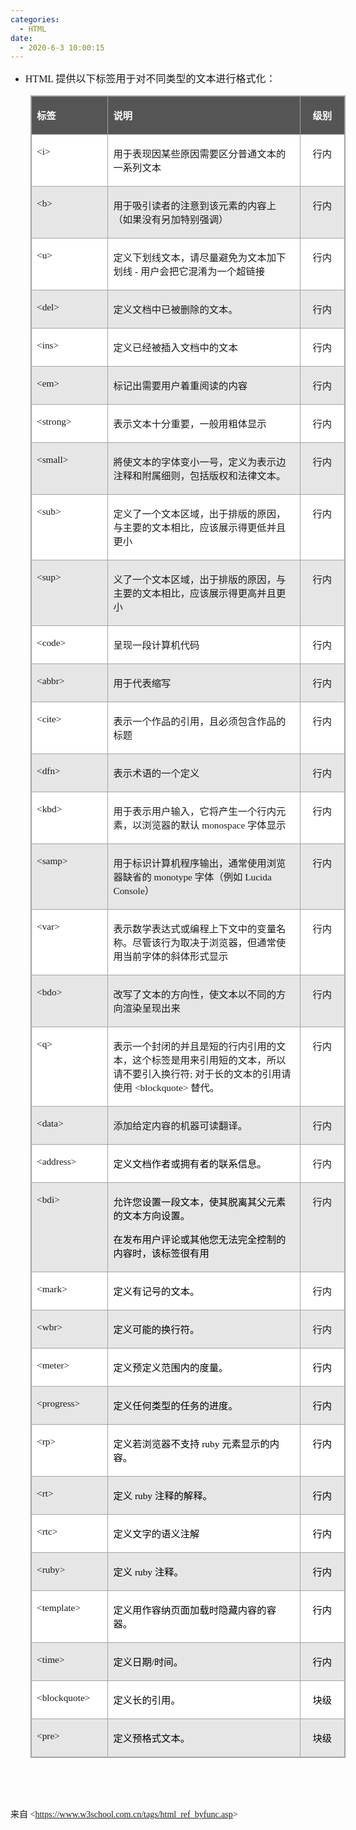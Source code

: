 ```yaml
---
categories:
  - HTML
date:
  - 2020-6-3 10:00:15
---
```


<ul style="list-style-type:disc">
    <li><span style="font-size:12.0pt"><span style="font-family:&quot;Comic Sans MS&quot;">HTML </span></span><span
            style="font-size:12.0pt"><span
                style="font-family:&quot;Microsoft YaHei UI&quot;">提供以下标签用于对不同类型的文本进行格式化：</span></span></li>
</ul>
<table cellspacing="0" summary=""
    style="border-collapse:collapse; border-color:#a3a3a3; border-style:solid; border-width:1px; margin-left:32px; "
    class=" cke_show_border">
    <tbody>
        <tr>
            <td
                style="background-color:#555555; border-bottom:1px solid #a3a3a3; border-left:1px solid #a3a3a3; border-right:1px solid #a3a3a3; border-top:1px solid #a3a3a3; vertical-align:top; width:1.2562in">
                <p><span style="font-size:11.5pt"><span style="font-family:&quot;Microsoft YaHei UI&quot;"><span
                                style="color:white"><strong>标签</strong></span></span></span></p>
            </td>
            <td
                style="background-color:#555555; border-bottom:1px solid #a3a3a3; border-left:1px solid #a3a3a3; border-right:1px solid #a3a3a3; border-top:1px solid #a3a3a3; vertical-align:top; width:4.6354in">
                <p><span style="font-size:11.5pt"><span style="font-family:&quot;Microsoft YaHei UI&quot;"><span
                                style="color:white"><strong>说明</strong></span></span></span></p>
            </td>
            <td
                style="background-color:#555555; border-bottom:1px solid #a3a3a3; border-left:1px solid #a3a3a3; border-right:1px solid #a3a3a3; border-top:1px solid #a3a3a3; vertical-align:top; width:.875in">
                <p style="text-align:center"><span style="font-size:11.5pt"><span style="font-family:SimSun"><span
                                style="color:white"><strong>级别</strong></span></span></span></p>
            </td>
        </tr>
        <tr>
            <td
                style="background-color:white; border-bottom:1px solid #a3a3a3; border-left:1px solid #a3a3a3; border-right:1px solid #a3a3a3; border-top:1px solid #a3a3a3; vertical-align:top; width:1.2562in">
                <p><span style="font-size:11.5pt"><span
                            style="font-family:&quot;Comic Sans MS&quot;">&lt;i&gt;</span></span></p>
            </td>
            <td
                style="background-color:white; border-bottom:1px solid #a3a3a3; border-left:1px solid #a3a3a3; border-right:1px solid #a3a3a3; border-top:1px solid #a3a3a3; vertical-align:top; width:4.6354in">
                <p><span style="font-size:11.5pt"><span
                            style="font-family:&quot;Microsoft YaHei UI&quot;">用于表现因某些原因需要区分普通文本的一系列文本</span></span>
                </p>
            </td>
            <td
                style="background-color:white; border-bottom:1px solid #a3a3a3; border-left:1px solid #a3a3a3; border-right:1px solid #a3a3a3; border-top:1px solid #a3a3a3; vertical-align:top; width:.875in">
                <p style="text-align:center"><span style="font-size:11.5pt"><span
                            style="font-family:&quot;Microsoft YaHei UI&quot;">行内</span></span></p>
            </td>
        </tr>
        <tr>
            <td
                style="background-color:#e7e6e6; border-bottom:1px solid #a3a3a3; border-left:1px solid #a3a3a3; border-right:1px solid #a3a3a3; border-top:1px solid #a3a3a3; vertical-align:top; width:1.2562in">
                <p><span style="font-size:11.5pt"><span
                            style="font-family:&quot;Comic Sans MS&quot;">&lt;b&gt;</span></span></p>
            </td>
            <td
                style="background-color:#e7e6e6; border-bottom:1px solid #a3a3a3; border-left:1px solid #a3a3a3; border-right:1px solid #a3a3a3; border-top:1px solid #a3a3a3; vertical-align:top; width:4.6354in">
                <p><span style="font-size:11.5pt"><span
                            style="font-family:&quot;Microsoft YaHei UI&quot;">用于吸引读者的注意到该元素的内容上（如果没有另加特别强调）</span></span>
                </p>
            </td>
            <td
                style="background-color:#e7e6e6; border-bottom:1px solid #a3a3a3; border-left:1px solid #a3a3a3; border-right:1px solid #a3a3a3; border-top:1px solid #a3a3a3; vertical-align:top; width:.875in">
                <p style="text-align:center"><span style="font-size:11.5pt"><span
                            style="font-family:&quot;Microsoft YaHei UI&quot;">行内</span></span></p>
            </td>
        </tr>
        <tr>
            <td
                style="background-color:white; border-bottom:1px solid #a3a3a3; border-left:1px solid #a3a3a3; border-right:1px solid #a3a3a3; border-top:1px solid #a3a3a3; vertical-align:top; width:1.2562in">
                <p><span style="font-size:11.5pt"><span
                            style="font-family:&quot;Comic Sans MS&quot;">&lt;u&gt;</span></span></p>
            </td>
            <td
                style="background-color:white; border-bottom:1px solid #a3a3a3; border-left:1px solid #a3a3a3; border-right:1px solid #a3a3a3; border-top:1px solid #a3a3a3; vertical-align:top; width:4.6354in">
                <p><span style="font-size:11.5pt"><span
                            style="font-family:&quot;Microsoft YaHei UI&quot;">定义下划线文本，请尽量避免为文本加下划线</span><span
                            style="font-family:&quot;Comic Sans MS&quot;"> - </span><span
                            style="font-family:&quot;Microsoft YaHei UI&quot;">用户会把它混淆为一个超链接</span></span></p>
            </td>
            <td
                style="background-color:white; border-bottom:1px solid #a3a3a3; border-left:1px solid #a3a3a3; border-right:1px solid #a3a3a3; border-top:1px solid #a3a3a3; vertical-align:top; width:.875in">
                <p style="text-align:center"><span style="font-size:11.5pt"><span
                            style="font-family:&quot;Microsoft YaHei UI&quot;">行内</span></span></p>
            </td>
        </tr>
        <tr>
            <td
                style="background-color:#e7e6e6; border-bottom:1px solid #a3a3a3; border-left:1px solid #a3a3a3; border-right:1px solid #a3a3a3; border-top:1px solid #a3a3a3; vertical-align:top; width:1.2562in">
                <p><span style="font-size:11.5pt"><span
                            style="font-family:&quot;Comic Sans MS&quot;">&lt;del&gt;</span></span></p>
            </td>
            <td
                style="background-color:#e7e6e6; border-bottom:1px solid #a3a3a3; border-left:1px solid #a3a3a3; border-right:1px solid #a3a3a3; border-top:1px solid #a3a3a3; vertical-align:top; width:4.6354in">
                <p><span style="font-size:11.5pt"><span
                            style="font-family:&quot;Microsoft YaHei UI&quot;">定义文档中已被删除的文本。</span></span></p>
            </td>
            <td
                style="background-color:#e7e6e6; border-bottom:1px solid #a3a3a3; border-left:1px solid #a3a3a3; border-right:1px solid #a3a3a3; border-top:1px solid #a3a3a3; vertical-align:top; width:.875in">
                <p style="text-align:center"><span style="font-size:11.5pt"><span
                            style="font-family:&quot;Microsoft YaHei UI&quot;">行内</span></span></p>
            </td>
        </tr>
        <tr>
            <td
                style="background-color:white; border-bottom:1px solid #a3a3a3; border-left:1px solid #a3a3a3; border-right:1px solid #a3a3a3; border-top:1px solid #a3a3a3; vertical-align:top; width:1.2562in">
                <p><span style="font-size:11.5pt"><span
                            style="font-family:&quot;Comic Sans MS&quot;">&lt;ins&gt;</span></span></p>
            </td>
            <td
                style="background-color:white; border-bottom:1px solid #a3a3a3; border-left:1px solid #a3a3a3; border-right:1px solid #a3a3a3; border-top:1px solid #a3a3a3; vertical-align:top; width:4.6354in">
                <p><span style="font-size:11.5pt"><span
                            style="font-family:&quot;Microsoft YaHei UI&quot;">定义已经被插入文档中的文本</span></span></p>
            </td>
            <td
                style="background-color:white; border-bottom:1px solid #a3a3a3; border-left:1px solid #a3a3a3; border-right:1px solid #a3a3a3; border-top:1px solid #a3a3a3; vertical-align:top; width:.875in">
                <p style="text-align:center"><span style="font-size:11.5pt"><span
                            style="font-family:&quot;Microsoft YaHei UI&quot;">行内</span></span></p>
            </td>
        </tr>
        <tr>
            <td
                style="background-color:#e7e6e6; border-bottom:1px solid #a3a3a3; border-left:1px solid #a3a3a3; border-right:1px solid #a3a3a3; border-top:1px solid #a3a3a3; vertical-align:top; width:1.2562in">
                <p><span style="font-size:11.5pt"><span
                            style="font-family:&quot;Comic Sans MS&quot;">&lt;em&gt;</span></span></p>
            </td>
            <td
                style="background-color:#e7e6e6; border-bottom:1px solid #a3a3a3; border-left:1px solid #a3a3a3; border-right:1px solid #a3a3a3; border-top:1px solid #a3a3a3; vertical-align:top; width:4.6354in">
                <p><span style="font-size:11.5pt"><span
                            style="font-family:&quot;Microsoft YaHei UI&quot;">标记出需要用户着重阅读的内容</span></span></p>
            </td>
            <td
                style="background-color:#e7e6e6; border-bottom:1px solid #a3a3a3; border-left:1px solid #a3a3a3; border-right:1px solid #a3a3a3; border-top:1px solid #a3a3a3; vertical-align:top; width:.875in">
                <p style="text-align:center"><span style="font-size:11.5pt"><span
                            style="font-family:&quot;Microsoft YaHei UI&quot;">行内</span></span></p>
            </td>
        </tr>
        <tr>
            <td
                style="background-color:white; border-bottom:1px solid #a3a3a3; border-left:1px solid #a3a3a3; border-right:1px solid #a3a3a3; border-top:1px solid #a3a3a3; vertical-align:top; width:1.2562in">
                <p><span style="font-size:11.5pt"><span
                            style="font-family:&quot;Comic Sans MS&quot;">&lt;strong&gt;</span></span></p>
            </td>
            <td
                style="background-color:white; border-bottom:1px solid #a3a3a3; border-left:1px solid #a3a3a3; border-right:1px solid #a3a3a3; border-top:1px solid #a3a3a3; vertical-align:top; width:4.6354in">
                <p><span style="font-size:11.5pt"><span
                            style="font-family:&quot;Microsoft YaHei UI&quot;">表示文本十分重要，一般用粗体显示</span></span></p>
            </td>
            <td
                style="background-color:white; border-bottom:1px solid #a3a3a3; border-left:1px solid #a3a3a3; border-right:1px solid #a3a3a3; border-top:1px solid #a3a3a3; vertical-align:top; width:.875in">
                <p style="text-align:center"><span style="font-size:11.5pt"><span
                            style="font-family:&quot;Microsoft YaHei UI&quot;">行内</span></span></p>
            </td>
        </tr>
        <tr>
            <td
                style="background-color:#e7e6e6; border-bottom:1px solid #a3a3a3; border-left:1px solid #a3a3a3; border-right:1px solid #a3a3a3; border-top:1px solid #a3a3a3; vertical-align:top; width:1.2562in">
                <p><span style="font-size:11.5pt"><span
                            style="font-family:&quot;Comic Sans MS&quot;">&lt;small&gt;</span></span></p>
            </td>
            <td
                style="background-color:#e7e6e6; border-bottom:1px solid #a3a3a3; border-left:1px solid #a3a3a3; border-right:1px solid #a3a3a3; border-top:1px solid #a3a3a3; vertical-align:top; width:4.6354in">
                <p><span style="font-size:11.5pt"><span
                            style="font-family:&quot;Microsoft YaHei UI&quot;">將使文本的字体变小一号，定义为表示边注释和附属细则，包括版权和法律文本。</span></span>
                </p>
            </td>
            <td
                style="background-color:#e7e6e6; border-bottom:1px solid #a3a3a3; border-left:1px solid #a3a3a3; border-right:1px solid #a3a3a3; border-top:1px solid #a3a3a3; vertical-align:top; width:.875in">
                <p style="text-align:center"><span style="font-size:11.5pt"><span
                            style="font-family:&quot;Microsoft YaHei UI&quot;">行内</span></span></p>
            </td>
        </tr>
        <tr>
            <td
                style="background-color:white; border-bottom:1px solid #a3a3a3; border-left:1px solid #a3a3a3; border-right:1px solid #a3a3a3; border-top:1px solid #a3a3a3; vertical-align:top; width:1.2562in">
                <p><span style="font-size:11.5pt"><span
                            style="font-family:&quot;Comic Sans MS&quot;">&lt;sub&gt;</span></span></p>
            </td>
            <td
                style="background-color:white; border-bottom:1px solid #a3a3a3; border-left:1px solid #a3a3a3; border-right:1px solid #a3a3a3; border-top:1px solid #a3a3a3; vertical-align:top; width:4.6354in">
                <p><span style="font-size:11.5pt"><span
                            style="font-family:&quot;Microsoft YaHei UI&quot;">定义了一个文本区域，出于排版的原因，与主要的文本相比，应该展示得更低并且更小</span></span>
                </p>
            </td>
            <td
                style="background-color:white; border-bottom:1px solid #a3a3a3; border-left:1px solid #a3a3a3; border-right:1px solid #a3a3a3; border-top:1px solid #a3a3a3; vertical-align:top; width:.875in">
                <p style="text-align:center"><span style="font-size:11.5pt"><span
                            style="font-family:&quot;Microsoft YaHei UI&quot;">行内</span></span></p>
            </td>
        </tr>
        <tr>
            <td
                style="background-color:#e7e6e6; border-bottom:1px solid #a3a3a3; border-left:1px solid #a3a3a3; border-right:1px solid #a3a3a3; border-top:1px solid #a3a3a3; vertical-align:top; width:1.2562in">
                <p><span style="font-size:11.5pt"><span
                            style="font-family:&quot;Comic Sans MS&quot;">&lt;sup&gt;</span></span></p>
            </td>
            <td
                style="background-color:#e7e6e6; border-bottom:1px solid #a3a3a3; border-left:1px solid #a3a3a3; border-right:1px solid #a3a3a3; border-top:1px solid #a3a3a3; vertical-align:top; width:4.6354in">
                <p><span style="font-size:11.5pt"><span
                            style="font-family:&quot;Microsoft YaHei UI&quot;">义了一个文本区域，出于排版的原因，与主要的文本相比，应该展示得更高并且更小</span></span>
                </p>
            </td>
            <td
                style="background-color:#e7e6e6; border-bottom:1px solid #a3a3a3; border-left:1px solid #a3a3a3; border-right:1px solid #a3a3a3; border-top:1px solid #a3a3a3; vertical-align:top; width:.875in">
                <p style="text-align:center"><span style="font-size:11.5pt"><span
                            style="font-family:&quot;Microsoft YaHei UI&quot;">行内</span></span></p>
            </td>
        </tr>
        <tr>
            <td
                style="background-color:white; border-bottom:1px solid #a3a3a3; border-left:1px solid #a3a3a3; border-right:1px solid #a3a3a3; border-top:1px solid #a3a3a3; vertical-align:top; width:1.2562in">
                <p><span style="font-size:11.5pt"><span
                            style="font-family:&quot;Comic Sans MS&quot;">&lt;code&gt;</span></span></p>
            </td>
            <td
                style="background-color:white; border-bottom:1px solid #a3a3a3; border-left:1px solid #a3a3a3; border-right:1px solid #a3a3a3; border-top:1px solid #a3a3a3; vertical-align:top; width:4.6354in">
                <p><span style="font-size:11.5pt"><span
                            style="font-family:&quot;Microsoft YaHei UI&quot;">呈现一段计算机代码</span></span></p>
            </td>
            <td
                style="background-color:white; border-bottom:1px solid #a3a3a3; border-left:1px solid #a3a3a3; border-right:1px solid #a3a3a3; border-top:1px solid #a3a3a3; vertical-align:top; width:.875in">
                <p style="text-align:center"><span style="font-size:11.5pt"><span
                            style="font-family:&quot;Microsoft YaHei UI&quot;">行内</span></span></p>
            </td>
        </tr>
        <tr>
            <td
                style="background-color:#e7e6e6; border-bottom:1px solid #a3a3a3; border-left:1px solid #a3a3a3; border-right:1px solid #a3a3a3; border-top:1px solid #a3a3a3; vertical-align:top; width:1.2562in">
                <p><span style="font-size:11.5pt"><span
                            style="font-family:&quot;Comic Sans MS&quot;">&lt;abbr&gt;</span></span></p>
            </td>
            <td
                style="background-color:#e7e6e6; border-bottom:1px solid #a3a3a3; border-left:1px solid #a3a3a3; border-right:1px solid #a3a3a3; border-top:1px solid #a3a3a3; vertical-align:top; width:4.6354in">
                <p><span style="font-size:11.5pt"><span
                            style="font-family:&quot;Microsoft YaHei UI&quot;">用于代表缩写</span></span></p>
            </td>
            <td
                style="background-color:#e7e6e6; border-bottom:1px solid #a3a3a3; border-left:1px solid #a3a3a3; border-right:1px solid #a3a3a3; border-top:1px solid #a3a3a3; vertical-align:top; width:.875in">
                <p style="text-align:center"><span style="font-size:11.5pt"><span
                            style="font-family:&quot;Microsoft YaHei UI&quot;">行内</span></span></p>
            </td>
        </tr>
        <tr>
            <td
                style="background-color:white; border-bottom:1px solid #a3a3a3; border-left:1px solid #a3a3a3; border-right:1px solid #a3a3a3; border-top:1px solid #a3a3a3; vertical-align:top; width:1.2562in">
                <p><span style="font-size:11.5pt"><span
                            style="font-family:&quot;Comic Sans MS&quot;">&lt;cite&gt;</span></span></p>
            </td>
            <td
                style="background-color:white; border-bottom:1px solid #a3a3a3; border-left:1px solid #a3a3a3; border-right:1px solid #a3a3a3; border-top:1px solid #a3a3a3; vertical-align:top; width:4.6354in">
                <p><span style="font-size:11.5pt"><span
                            style="font-family:&quot;Microsoft YaHei UI&quot;">表示一个作品的引用，且必须包含作品的标题</span></span>
                </p>
            </td>
            <td
                style="background-color:white; border-bottom:1px solid #a3a3a3; border-left:1px solid #a3a3a3; border-right:1px solid #a3a3a3; border-top:1px solid #a3a3a3; vertical-align:top; width:.875in">
                <p style="text-align:center"><span style="font-size:11.5pt"><span
                            style="font-family:&quot;Microsoft YaHei UI&quot;">行内</span></span></p>
            </td>
        </tr>
        <tr>
            <td
                style="background-color:#e7e6e6; border-bottom:1px solid #a3a3a3; border-left:1px solid #a3a3a3; border-right:1px solid #a3a3a3; border-top:1px solid #a3a3a3; vertical-align:top; width:1.2562in">
                <p><span style="font-size:11.5pt"><span
                            style="font-family:&quot;Comic Sans MS&quot;">&lt;dfn&gt;</span></span></p>
            </td>
            <td
                style="background-color:#e7e6e6; border-bottom:1px solid #a3a3a3; border-left:1px solid #a3a3a3; border-right:1px solid #a3a3a3; border-top:1px solid #a3a3a3; vertical-align:top; width:4.6354in">
                <p><span style="font-size:11.5pt"><span
                            style="font-family:&quot;Microsoft YaHei UI&quot;">表示术语的一个定义</span></span></p>
            </td>
            <td
                style="background-color:#e7e6e6; border-bottom:1px solid #a3a3a3; border-left:1px solid #a3a3a3; border-right:1px solid #a3a3a3; border-top:1px solid #a3a3a3; vertical-align:top; width:.875in">
                <p style="text-align:center"><span style="font-size:11.5pt"><span
                            style="font-family:&quot;Microsoft YaHei UI&quot;">行内</span></span></p>
            </td>
        </tr>
        <tr>
            <td
                style="background-color:white; border-bottom:1px solid #a3a3a3; border-left:1px solid #a3a3a3; border-right:1px solid #a3a3a3; border-top:1px solid #a3a3a3; vertical-align:top; width:1.2562in">
                <p><span style="font-size:11.5pt"><span
                            style="font-family:&quot;Comic Sans MS&quot;">&lt;kbd&gt;</span></span></p>
            </td>
            <td
                style="background-color:white; border-bottom:1px solid #a3a3a3; border-left:1px solid #a3a3a3; border-right:1px solid #a3a3a3; border-top:1px solid #a3a3a3; vertical-align:top; width:4.6354in">
                <p><span style="font-size:11.5pt"><span
                            style="font-family:&quot;Microsoft YaHei UI&quot;">用于表示用户输入，它将产生一个行内元素，以浏览器的默认</span><span
                            style="font-family:&quot;Comic Sans MS&quot;"> monospace </span><span
                            style="font-family:&quot;Microsoft YaHei UI&quot;">字体显示</span></span></p>
            </td>
            <td
                style="background-color:white; border-bottom:1px solid #a3a3a3; border-left:1px solid #a3a3a3; border-right:1px solid #a3a3a3; border-top:1px solid #a3a3a3; vertical-align:top; width:.875in">
                <p style="text-align:center"><span style="font-size:11.5pt"><span
                            style="font-family:&quot;Microsoft YaHei UI&quot;">行内</span></span></p>
            </td>
        </tr>
        <tr>
            <td
                style="background-color:#e7e6e6; border-bottom:1px solid #a3a3a3; border-left:1px solid #a3a3a3; border-right:1px solid #a3a3a3; border-top:1px solid #a3a3a3; vertical-align:top; width:1.2562in">
                <p><span style="font-size:11.5pt"><span
                            style="font-family:&quot;Comic Sans MS&quot;">&lt;samp&gt;</span></span></p>
            </td>
            <td
                style="background-color:#e7e6e6; border-bottom:1px solid #a3a3a3; border-left:1px solid #a3a3a3; border-right:1px solid #a3a3a3; border-top:1px solid #a3a3a3; vertical-align:top; width:4.6354in">
                <p><span style="font-size:11.5pt"><span
                            style="font-family:&quot;Microsoft YaHei UI&quot;">用于标识计算机程序输出，通常使用浏览器缺省的</span><span
                            style="font-family:&quot;Comic Sans MS&quot;"> monotype </span><span
                            style="font-family:&quot;Microsoft YaHei UI&quot;">字体（例如</span><span
                            style="font-family:&quot;Comic Sans MS&quot;"> Lucida Console</span><span
                            style="font-family:&quot;Microsoft YaHei UI&quot;">）</span></span></p>
            </td>
            <td
                style="background-color:#e7e6e6; border-bottom:1px solid #a3a3a3; border-left:1px solid #a3a3a3; border-right:1px solid #a3a3a3; border-top:1px solid #a3a3a3; vertical-align:top; width:.875in">
                <p style="text-align:center"><span style="font-size:11.5pt"><span
                            style="font-family:&quot;Microsoft YaHei UI&quot;">行内</span></span></p>
            </td>
        </tr>
        <tr>
            <td
                style="background-color:white; border-bottom:1px solid #a3a3a3; border-left:1px solid #a3a3a3; border-right:1px solid #a3a3a3; border-top:1px solid #a3a3a3; vertical-align:top; width:1.2562in">
                <p><span style="font-size:11.5pt"><span
                            style="font-family:&quot;Comic Sans MS&quot;">&lt;var&gt;</span></span></p>
            </td>
            <td
                style="background-color:white; border-bottom:1px solid #a3a3a3; border-left:1px solid #a3a3a3; border-right:1px solid #a3a3a3; border-top:1px solid #a3a3a3; vertical-align:top; width:4.6354in">
                <p><span style="font-size:11.5pt"><span
                            style="font-family:&quot;Microsoft YaHei UI&quot;">表示数学表达式或编程上下文中的变量名称。尽管该行为取决于浏览器，但通常使用当前字体的斜体形式显示</span></span>
                </p>
            </td>
            <td
                style="background-color:white; border-bottom:1px solid #a3a3a3; border-left:1px solid #a3a3a3; border-right:1px solid #a3a3a3; border-top:1px solid #a3a3a3; vertical-align:top; width:.875in">
                <p style="text-align:center"><span style="font-size:11.5pt"><span
                            style="font-family:&quot;Microsoft YaHei UI&quot;">行内</span></span></p>
            </td>
        </tr>
        <tr>
            <td
                style="background-color:#e7e6e6; border-bottom:1px solid #a3a3a3; border-left:1px solid #a3a3a3; border-right:1px solid #a3a3a3; border-top:1px solid #a3a3a3; vertical-align:top; width:1.2562in">
                <p><span style="font-size:11.5pt"><span
                            style="font-family:&quot;Comic Sans MS&quot;">&lt;bdo&gt;</span></span></p>
            </td>
            <td
                style="background-color:#e7e6e6; border-bottom:1px solid #a3a3a3; border-left:1px solid #a3a3a3; border-right:1px solid #a3a3a3; border-top:1px solid #a3a3a3; vertical-align:top; width:4.6354in">
                <p><span style="font-size:11.5pt"><span
                            style="font-family:&quot;Microsoft YaHei UI&quot;">改写了文本的方向性，使文本以不同的方向渲染呈现出来</span></span>
                </p>
            </td>
            <td
                style="background-color:#e7e6e6; border-bottom:1px solid #a3a3a3; border-left:1px solid #a3a3a3; border-right:1px solid #a3a3a3; border-top:1px solid #a3a3a3; vertical-align:top; width:.875in">
                <p style="text-align:center"><span style="font-size:11.5pt"><span
                            style="font-family:&quot;Microsoft YaHei UI&quot;">行内</span></span></p>
            </td>
        </tr>
        <tr>
            <td
                style="background-color:white; border-bottom:1px solid #a3a3a3; border-left:1px solid #a3a3a3; border-right:1px solid #a3a3a3; border-top:1px solid #a3a3a3; vertical-align:top; width:1.2562in">
                <p><span style="font-size:11.5pt"><span
                            style="font-family:&quot;Comic Sans MS&quot;">&lt;q&gt;</span></span></p>
            </td>
            <td
                style="background-color:white; border-bottom:1px solid #a3a3a3; border-left:1px solid #a3a3a3; border-right:1px solid #a3a3a3; border-top:1px solid #a3a3a3; vertical-align:top; width:4.6354in">
                <p><span style="font-size:11.5pt"><span
                            style="font-family:&quot;Microsoft YaHei UI&quot;">表示一个封闭的并且是短的行内引用的文本，这个标签是用来引用短的文本，所以请不要引入换行符</span><span
                            style="font-family:&quot;Comic Sans MS&quot;">; </span><span
                            style="font-family:&quot;Microsoft YaHei UI&quot;">对于长的文本的引用请使用</span><span
                            style="font-family:&quot;Comic Sans MS&quot;"> &lt;blockquote&gt; </span><span
                            style="font-family:&quot;Microsoft YaHei UI&quot;">替代。</span></span></p>
            </td>
            <td
                style="background-color:white; border-bottom:1px solid #a3a3a3; border-left:1px solid #a3a3a3; border-right:1px solid #a3a3a3; border-top:1px solid #a3a3a3; vertical-align:top; width:.875in">
                <p style="text-align:center"><span style="font-size:11.5pt"><span
                            style="font-family:&quot;Microsoft YaHei UI&quot;">行内</span></span></p>
            </td>
        </tr>
        <tr>
            <td
                style="background-color:#e7e6e6; border-bottom:1px solid #a3a3a3; border-left:1px solid #a3a3a3; border-right:1px solid #a3a3a3; border-top:1px solid #a3a3a3; vertical-align:top; width:1.2562in">
                <p><span style="font-size:11.5pt"><span
                            style="font-family:&quot;Comic Sans MS&quot;">&lt;data&gt;</span></span></p>
            </td>
            <td
                style="background-color:#e7e6e6; border-bottom:1px solid #a3a3a3; border-left:1px solid #a3a3a3; border-right:1px solid #a3a3a3; border-top:1px solid #a3a3a3; vertical-align:top; width:4.6354in">
                <p><span style="font-size:11.5pt"><span
                            style="font-family:&quot;Microsoft YaHei UI&quot;">添加给定内容的机器可读翻译。</span></span></p>
            </td>
            <td
                style="background-color:#e7e6e6; border-bottom:1px solid #a3a3a3; border-left:1px solid #a3a3a3; border-right:1px solid #a3a3a3; border-top:1px solid #a3a3a3; vertical-align:top; width:.875in">
                <p style="text-align:center"><span style="font-size:11.5pt"><span
                            style="font-family:&quot;Microsoft YaHei UI&quot;">行内</span></span></p>
            </td>
        </tr>
        <tr>
            <td
                style="background-color:white; border-bottom:1px solid #a3a3a3; border-left:1px solid #a3a3a3; border-right:1px solid #a3a3a3; border-top:1px solid #a3a3a3; vertical-align:top; width:1.2562in">
                <p><span style="font-size:11.5pt"><span
                            style="font-family:&quot;Comic Sans MS&quot;">&lt;address&gt;</span></span></p>
            </td>
            <td
                style="background-color:white; border-bottom:1px solid #a3a3a3; border-left:1px solid #a3a3a3; border-right:1px solid #a3a3a3; border-top:1px solid #a3a3a3; vertical-align:top; width:4.6354in">
                <p><span style="font-size:11.5pt"><span style="font-family:&quot;Microsoft YaHei UI&quot;"><span
                                style="color:black">定义文档作者或拥有者的联系信息。</span></span></span></p>
            </td>
            <td
                style="background-color:white; border-bottom:1px solid #a3a3a3; border-left:1px solid #a3a3a3; border-right:1px solid #a3a3a3; border-top:1px solid #a3a3a3; vertical-align:top; width:.875in">
                <p style="text-align:center"><span style="font-size:11.5pt"><span
                            style="font-family:&quot;Microsoft YaHei UI&quot;">行内</span></span></p>
            </td>
        </tr>
        <tr>
            <td
                style="background-color:#e7e6e6; border-bottom:1px solid #a3a3a3; border-left:1px solid #a3a3a3; border-right:1px solid #a3a3a3; border-top:1px solid #a3a3a3; vertical-align:top; width:1.2562in">
                <p><span style="font-size:11.5pt"><span
                            style="font-family:&quot;Comic Sans MS&quot;">&lt;bdi&gt;</span></span></p>
            </td>
            <td
                style="background-color:#e7e6e6; border-bottom:1px solid #a3a3a3; border-left:1px solid #a3a3a3; border-right:1px solid #a3a3a3; border-top:1px solid #a3a3a3; vertical-align:top; width:4.6354in">
                <p><span style="font-size:11.5pt"><span style="font-family:&quot;Microsoft YaHei UI&quot;"><span
                                style="color:black">允许您设置一段文本，使其脱离其父元素的文本方向设置。</span></span></span></p>
                <p><span style="font-size:11.5pt"><span style="font-family:&quot;Microsoft YaHei UI&quot;"><span
                                style="color:black">在发布用户评论或其他您无法完全控制的内容时，该标签很有用</span></span></span></p>
            </td>
            <td
                style="background-color:#e7e6e6; border-bottom:1px solid #a3a3a3; border-left:1px solid #a3a3a3; border-right:1px solid #a3a3a3; border-top:1px solid #a3a3a3; vertical-align:top; width:.875in">
                <p style="text-align:center"><span style="font-size:11.5pt"><span
                            style="font-family:&quot;Microsoft YaHei UI&quot;">行内</span></span></p>
            </td>
        </tr>
        <tr>
            <td
                style="background-color:white; border-bottom:1px solid #a3a3a3; border-left:1px solid #a3a3a3; border-right:1px solid #a3a3a3; border-top:1px solid #a3a3a3; vertical-align:top; width:1.2562in">
                <p><span style="font-size:11.5pt"><span
                            style="font-family:&quot;Comic Sans MS&quot;">&lt;mark&gt;</span></span></p>
            </td>
            <td
                style="background-color:white; border-bottom:1px solid #a3a3a3; border-left:1px solid #a3a3a3; border-right:1px solid #a3a3a3; border-top:1px solid #a3a3a3; vertical-align:top; width:4.6354in">
                <p><span style="font-size:11.5pt"><span style="font-family:&quot;Microsoft YaHei UI&quot;"><span
                                style="color:black">定义有记号的文本。</span></span></span></p>
            </td>
            <td
                style="background-color:white; border-bottom:1px solid #a3a3a3; border-left:1px solid #a3a3a3; border-right:1px solid #a3a3a3; border-top:1px solid #a3a3a3; vertical-align:top; width:.875in">
                <p style="text-align:center"><span style="font-size:11.5pt"><span
                            style="font-family:&quot;Microsoft YaHei UI&quot;">行内</span></span></p>
            </td>
        </tr>
        <tr>
            <td
                style="background-color:#e7e6e6; border-bottom:1px solid #a3a3a3; border-left:1px solid #a3a3a3; border-right:1px solid #a3a3a3; border-top:1px solid #a3a3a3; vertical-align:top; width:1.2562in">
                <p><span style="font-size:11.5pt"><span
                            style="font-family:&quot;Comic Sans MS&quot;">&lt;wbr&gt;</span></span></p>
            </td>
            <td
                style="background-color:#e7e6e6; border-bottom:1px solid #a3a3a3; border-left:1px solid #a3a3a3; border-right:1px solid #a3a3a3; border-top:1px solid #a3a3a3; vertical-align:top; width:4.6354in">
                <p><span style="font-size:11.5pt"><span style="font-family:&quot;Microsoft YaHei UI&quot;"><span
                                style="color:black">定义可能的换行符。</span></span></span></p>
            </td>
            <td
                style="background-color:#e7e6e6; border-bottom:1px solid #a3a3a3; border-left:1px solid #a3a3a3; border-right:1px solid #a3a3a3; border-top:1px solid #a3a3a3; vertical-align:top; width:.875in">
                <p style="text-align:center"><span style="font-size:11.5pt"><span
                            style="font-family:&quot;Microsoft YaHei UI&quot;">行内</span></span></p>
            </td>
        </tr>
        <tr>
            <td
                style="background-color:white; border-bottom:1px solid #a3a3a3; border-left:1px solid #a3a3a3; border-right:1px solid #a3a3a3; border-top:1px solid #a3a3a3; vertical-align:top; width:1.2562in">
                <p><span style="font-size:11.5pt"><span
                            style="font-family:&quot;Comic Sans MS&quot;">&lt;meter&gt;</span></span></p>
            </td>
            <td
                style="background-color:white; border-bottom:1px solid #a3a3a3; border-left:1px solid #a3a3a3; border-right:1px solid #a3a3a3; border-top:1px solid #a3a3a3; vertical-align:top; width:4.6354in">
                <p><span style="font-size:11.5pt"><span style="font-family:&quot;Microsoft YaHei UI&quot;"><span
                                style="color:black">定义预定义范围内的度量。</span></span></span></p>
            </td>
            <td
                style="background-color:white; border-bottom:1px solid #a3a3a3; border-left:1px solid #a3a3a3; border-right:1px solid #a3a3a3; border-top:1px solid #a3a3a3; vertical-align:top; width:.875in">
                <p style="text-align:center"><span style="font-size:11.5pt"><span
                            style="font-family:&quot;Microsoft YaHei UI&quot;"><span
                                style="color:black">行内</span></span></span></p>
            </td>
        </tr>
        <tr>
            <td
                style="background-color:#e7e6e6; border-bottom:1px solid #a3a3a3; border-left:1px solid #a3a3a3; border-right:1px solid #a3a3a3; border-top:1px solid #a3a3a3; vertical-align:top; width:1.2562in">
                <p><span style="font-size:11.5pt"><span
                            style="font-family:&quot;Comic Sans MS&quot;">&lt;progress&gt;</span></span></p>
            </td>
            <td
                style="background-color:#e7e6e6; border-bottom:1px solid #a3a3a3; border-left:1px solid #a3a3a3; border-right:1px solid #a3a3a3; border-top:1px solid #a3a3a3; vertical-align:top; width:4.6354in">
                <p><span style="font-size:11.5pt"><span style="font-family:&quot;Microsoft YaHei UI&quot;"><span
                                style="color:black">定义任何类型的任务的进度。</span></span></span></p>
            </td>
            <td
                style="background-color:#e7e6e6; border-bottom:1px solid #a3a3a3; border-left:1px solid #a3a3a3; border-right:1px solid #a3a3a3; border-top:1px solid #a3a3a3; vertical-align:top; width:.875in">
                <p style="text-align:center"><span style="font-size:11.5pt"><span
                            style="font-family:&quot;Microsoft YaHei UI&quot;"><span
                                style="color:black">行内</span></span></span></p>
            </td>
        </tr>
        <tr>
            <td
                style="background-color:white; border-bottom:1px solid #a3a3a3; border-left:1px solid #a3a3a3; border-right:1px solid #a3a3a3; border-top:1px solid #a3a3a3; vertical-align:top; width:1.2562in">
                <p><span style="font-size:11.5pt"><span
                            style="font-family:&quot;Comic Sans MS&quot;">&lt;rp&gt;</span></span></p>
            </td>
            <td
                style="background-color:white; border-bottom:1px solid #a3a3a3; border-left:1px solid #a3a3a3; border-right:1px solid #a3a3a3; border-top:1px solid #a3a3a3; vertical-align:top; width:4.6354in">
                <p><span style="font-size:11.5pt"><span style="color:black"><span
                                style="font-family:&quot;Microsoft YaHei UI&quot;">定义若浏览器不支持</span><span
                                style="font-family:&quot;Comic Sans MS&quot;"> ruby </span><span
                                style="font-family:&quot;Microsoft YaHei UI&quot;">元素显示的内容。</span></span></span></p>
            </td>
            <td
                style="background-color:white; border-bottom:1px solid #a3a3a3; border-left:1px solid #a3a3a3; border-right:1px solid #a3a3a3; border-top:1px solid #a3a3a3; vertical-align:top; width:.875in">
                <p style="text-align:center"><span style="font-size:11.5pt"><span
                            style="font-family:&quot;Microsoft YaHei UI&quot;"><span
                                style="color:black">行内</span></span></span></p>
            </td>
        </tr>
        <tr>
            <td
                style="background-color:#e7e6e6; border-bottom:1px solid #a3a3a3; border-left:1px solid #a3a3a3; border-right:1px solid #a3a3a3; border-top:1px solid #a3a3a3; vertical-align:top; width:1.2562in">
                <p><span style="font-size:11.5pt"><span
                            style="font-family:&quot;Comic Sans MS&quot;">&lt;rt&gt;</span></span></p>
            </td>
            <td
                style="background-color:#e7e6e6; border-bottom:1px solid #a3a3a3; border-left:1px solid #a3a3a3; border-right:1px solid #a3a3a3; border-top:1px solid #a3a3a3; vertical-align:top; width:4.6354in">
                <p><span style="font-size:11.5pt"><span style="color:black"><span
                                style="font-family:&quot;Microsoft YaHei UI&quot;">定义</span><span
                                style="font-family:&quot;Comic Sans MS&quot;"> ruby </span><span
                                style="font-family:&quot;Microsoft YaHei UI&quot;">注释的解释。</span></span></span></p>
            </td>
            <td
                style="background-color:#e7e6e6; border-bottom:1px solid #a3a3a3; border-left:1px solid #a3a3a3; border-right:1px solid #a3a3a3; border-top:1px solid #a3a3a3; vertical-align:top; width:.875in">
                <p style="text-align:center"><span style="font-size:11.5pt"><span
                            style="font-family:&quot;Microsoft YaHei UI&quot;"><span
                                style="color:black">行内</span></span></span></p>
            </td>
        </tr>
        <tr>
            <td
                style="background-color:white; border-bottom:1px solid #a3a3a3; border-left:1px solid #a3a3a3; border-right:1px solid #a3a3a3; border-top:1px solid #a3a3a3; vertical-align:top; width:1.2562in">
                <p><span style="font-size:11.5pt"><span
                            style="font-family:&quot;Comic Sans MS&quot;">&lt;rtc&gt;</span></span></p>
            </td>
            <td
                style="background-color:white; border-bottom:1px solid #a3a3a3; border-left:1px solid #a3a3a3; border-right:1px solid #a3a3a3; border-top:1px solid #a3a3a3; vertical-align:top; width:4.6354in">
                <p><span style="font-size:11.5pt"><span style="font-family:&quot;Microsoft YaHei UI&quot;"><span
                                style="color:black">定义文字的语义注解</span></span></span></p>
            </td>
            <td
                style="background-color:white; border-bottom:1px solid #a3a3a3; border-left:1px solid #a3a3a3; border-right:1px solid #a3a3a3; border-top:1px solid #a3a3a3; vertical-align:top; width:.875in">
                <p style="text-align:center"><span style="font-size:11.5pt"><span
                            style="font-family:&quot;Microsoft YaHei UI&quot;"><span
                                style="color:black">行内</span></span></span></p>
            </td>
        </tr>
        <tr>
            <td
                style="background-color:#e7e6e6; border-bottom:1px solid #a3a3a3; border-left:1px solid #a3a3a3; border-right:1px solid #a3a3a3; border-top:1px solid #a3a3a3; vertical-align:top; width:1.2562in">
                <p><span style="font-size:11.5pt"><span
                            style="font-family:&quot;Comic Sans MS&quot;">&lt;ruby&gt;</span></span></p>
            </td>
            <td
                style="background-color:#e7e6e6; border-bottom:1px solid #a3a3a3; border-left:1px solid #a3a3a3; border-right:1px solid #a3a3a3; border-top:1px solid #a3a3a3; vertical-align:top; width:4.6354in">
                <p><span style="font-size:11.5pt"><span style="color:black"><span
                                style="font-family:&quot;Microsoft YaHei UI&quot;">定义</span><span
                                style="font-family:&quot;Comic Sans MS&quot;"> ruby </span><span
                                style="font-family:&quot;Microsoft YaHei UI&quot;">注释。</span></span></span></p>
            </td>
            <td
                style="background-color:#e7e6e6; border-bottom:1px solid #a3a3a3; border-left:1px solid #a3a3a3; border-right:1px solid #a3a3a3; border-top:1px solid #a3a3a3; vertical-align:top; width:.875in">
                <p style="text-align:center"><span style="font-size:11.5pt"><span
                            style="font-family:&quot;Microsoft YaHei UI&quot;"><span
                                style="color:black">行内</span></span></span></p>
            </td>
        </tr>
        <tr>
            <td
                style="background-color:white; border-bottom:1px solid #a3a3a3; border-left:1px solid #a3a3a3; border-right:1px solid #a3a3a3; border-top:1px solid #a3a3a3; vertical-align:top; width:1.2562in">
                <p><span style="font-size:11.5pt"><span
                            style="font-family:&quot;Comic Sans MS&quot;">&lt;template&gt;</span></span></p>
            </td>
            <td
                style="background-color:white; border-bottom:1px solid #a3a3a3; border-left:1px solid #a3a3a3; border-right:1px solid #a3a3a3; border-top:1px solid #a3a3a3; vertical-align:top; width:4.6354in">
                <p><span style="font-size:11.5pt"><span style="font-family:&quot;Microsoft YaHei UI&quot;"><span
                                style="color:black">定义用作容纳页面加载时隐藏内容的容器。</span></span></span></p>
            </td>
            <td
                style="background-color:white; border-bottom:1px solid #a3a3a3; border-left:1px solid #a3a3a3; border-right:1px solid #a3a3a3; border-top:1px solid #a3a3a3; vertical-align:top; width:.875in">
                <p style="text-align:center"><span style="font-size:11.5pt"><span
                            style="font-family:&quot;Microsoft YaHei UI&quot;"><span
                                style="color:black">行内</span></span></span></p>
            </td>
        </tr>
        <tr>
            <td
                style="background-color:#e7e6e6; border-bottom:1px solid #a3a3a3; border-left:1px solid #a3a3a3; border-right:1px solid #a3a3a3; border-top:1px solid #a3a3a3; vertical-align:top; width:1.2562in">
                <p><span style="font-size:11.5pt"><span
                            style="font-family:&quot;Comic Sans MS&quot;">&lt;time&gt;</span></span></p>
            </td>
            <td
                style="background-color:#e7e6e6; border-bottom:1px solid #a3a3a3; border-left:1px solid #a3a3a3; border-right:1px solid #a3a3a3; border-top:1px solid #a3a3a3; vertical-align:top; width:4.6354in">
                <p><span style="font-size:11.5pt"><span style="color:black"><span
                                style="font-family:&quot;Microsoft YaHei UI&quot;">定义日期</span><span
                                style="font-family:&quot;Comic Sans MS&quot;">/</span><span
                                style="font-family:&quot;Microsoft YaHei UI&quot;">时间。</span></span></span></p>
            </td>
            <td
                style="background-color:#e7e6e6; border-bottom:1px solid #a3a3a3; border-left:1px solid #a3a3a3; border-right:1px solid #a3a3a3; border-top:1px solid #a3a3a3; vertical-align:top; width:.875in">
                <p style="text-align:center"><span style="font-size:11.5pt"><span
                            style="font-family:&quot;Microsoft YaHei UI&quot;"><span
                                style="color:black">行内</span></span></span></p>
            </td>
        </tr>
        <tr>
            <td
                style="background-color:white; border-bottom:1px solid #a3a3a3; border-left:1px solid #a3a3a3; border-right:1px solid #a3a3a3; border-top:1px solid #a3a3a3; vertical-align:top; width:1.2562in">
                <p><span style="font-size:11.5pt"><span
                            style="font-family:&quot;Comic Sans MS&quot;">&lt;blockquote&gt;</span></span></p>
            </td>
            <td
                style="background-color:white; border-bottom:1px solid #a3a3a3; border-left:1px solid #a3a3a3; border-right:1px solid #a3a3a3; border-top:1px solid #a3a3a3; vertical-align:top; width:4.6354in">
                <p><span style="font-size:11.5pt"><span style="font-family:&quot;Microsoft YaHei UI&quot;"><span
                                style="color:black">定义长的引用。</span></span></span></p>
            </td>
            <td
                style="background-color:white; border-bottom:1px solid #a3a3a3; border-left:1px solid #a3a3a3; border-right:1px solid #a3a3a3; border-top:1px solid #a3a3a3; vertical-align:top; width:.875in">
                <p style="text-align:center"><span style="font-size:11.5pt"><span
                            style="font-family:&quot;Microsoft YaHei UI&quot;"><span
                                style="color:black">块级</span></span></span></p>
            </td>
        </tr>
        <tr>
            <td
                style="background-color:#e7e6e6; border-bottom:1px solid #a3a3a3; border-left:1px solid #a3a3a3; border-right:1px solid #a3a3a3; border-top:1px solid #a3a3a3; vertical-align:top; width:1.2562in">
                <p><span style="font-size:11.5pt"><span
                            style="font-family:&quot;Comic Sans MS&quot;">&lt;pre&gt;</span></span></p>
            </td>
            <td
                style="background-color:#e7e6e6; border-bottom:1px solid #a3a3a3; border-left:1px solid #a3a3a3; border-right:1px solid #a3a3a3; border-top:1px solid #a3a3a3; vertical-align:top; width:4.6354in">
                <p><span style="font-size:11.5pt"><span style="font-family:&quot;Microsoft YaHei UI&quot;"><span
                                style="color:black">定义预格式文本。</span></span></span></p>
            </td>
            <td
                style="background-color:#e7e6e6; border-bottom:1px solid #a3a3a3; border-left:1px solid #a3a3a3; border-right:1px solid #a3a3a3; border-top:1px solid #a3a3a3; vertical-align:top; width:.875in">
                <p style="text-align:center"><span style="font-size:11.5pt"><span
                            style="font-family:&quot;Microsoft YaHei UI&quot;"><span
                                style="color:black">块级</span></span></span></p>
            </td>
        </tr>
    </tbody>
</table>
<p><span style="font-size:12.0pt"><span style="font-family:&quot;Microsoft YaHei&quot;">&nbsp;</span></span></p>
<p><br></p>
<p><span style="font-family:&quot;Microsoft YaHei UI&quot;">来自</span><span
        style="font-family:&quot;Comic Sans MS&quot;"> &lt;</span><a
        data-cke-saved-href="https://www.w3school.com.cn/tags/html_ref_byfunc.asp"
        href="https://www.w3school.com.cn/tags/html_ref_byfunc.asp"><span
            style="font-family:&quot;Comic Sans MS&quot;">https://www.w3school.com.cn/tags/html_ref_byfunc.asp</span></a><span
        style="font-family:&quot;Comic Sans MS&quot;">&gt; </span></p>
